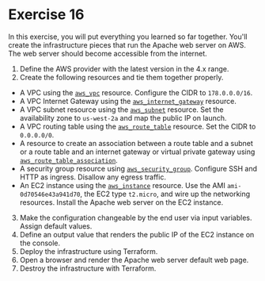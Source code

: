 # Exercise 16

In this exercise, you will put everything you learned so far together. You'll create the infrastructure pieces that run the Apache web server on AWS. The web server should become accessible from the internet.

1. Define the AWS provider with the latest version in the 4.x range.
2. Create the following resources and tie them together properly.
  * A VPC using the [`aws_vpc`](https://registry.terraform.io/providers/hashicorp/aws/latest/docs/resources/vpc) resource. Configure the CIDR to `178.0.0.0/16`.
  * A VPC Internet Gateway using the [`aws_internet_gateway`](https://registry.terraform.io/providers/hashicorp/aws/latest/docs/resources/internet_gateway) resource.
  * A VPC subnet resource using the [`aws_subnet`](https://registry.terraform.io/providers/hashicorp/aws/latest/docs/resources/subnet) resource. Set the availability zone to `us-west-2a` and map the public IP on launch.
  * A VPC routing table using the [`aws_route_table`](https://registry.terraform.io/providers/hashicorp/aws/latest/docs/resources/route_table) resource. Set the CIDR to `0.0.0.0/0`.
  * A resource to create an association between a route table and a subnet or a route table and an internet gateway or virtual private gateway using [`aws_route_table_association`](https://registry.terraform.io/providers/hashicorp/aws/latest/docs/resources/route_table_association).
  * A security group resource using [`aws_security_group`](https://registry.terraform.io/providers/hashicorp/aws/latest/docs/resources/security_group). Configure SSH and HTTP as ingress. Disallow any egress traffic.
  * An EC2 instance using the [`aws_instance`](https://registry.terraform.io/providers/hashicorp/aws/latest/docs/resources/instance) resource. Use the AMI `ami-0d70546e43a941d70`, the EC2 type `t2.micro`, and wire up the networking resources. Install the Apache web server on the EC2 instance.
3. Make the configuration changeable by the end user via input variables. Assign default values.
4. Define an output value that renders the public IP of the EC2 instance on the console.
5. Deploy the infrastructure using Terraform.
6. Open a browser and render the Apache web server default web page.
7. Destroy the infrastructure with Terraform.